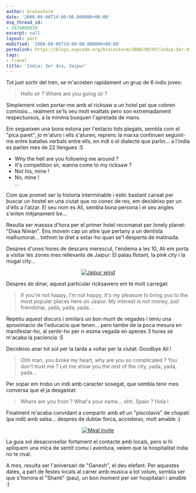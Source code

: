 ```yaml
---
author: brainstorm
date: '2008-09-06T14:00:00.000000+00:00'
dsq_thread_id:
- 2874889620
excerpt: null
layout: post
modified: '2008-09-06T14:00:00.000000+00:00'
permalink: https://blogs.nopcode.org/brainstorm/2008/09/07/india-3er-dia-jaipur/
tags:
- travel
title: 'India: 3er dia, Jaipur'
---
```


Tot just sortir del tren, se m'acosten rapidament un grup de 6 indis joves:

> Hello sir ? Where are you going sir ?

Simplement volen portar-me amb el ricksaw a un hotel pel que cobren comissio... realment se'ls veu molt exaltats pero son extremadament respectuosos, a la minima busquen l'apretada de mans. 

<!--more-->

Em segueixen una bona estona per l'estacio tots plegats, sembla com el "pica paret", jo m'aturo i ells s'aturen, reprenc la marxa continuen seguint-me entre batalles verbals entre ells, en indi o el dialecte que parlin... a l'india es parlen mes de 22 llengues :S

- Why the hell are you following me around ?  
- It's competition sir, wanna come to my ricksaw ?  
- Not his, mine !  
- No, mine !  
...

Com que promet ser la historia interminable i estic bastant cansat per buscar un hostel en una ciutat que no conec de res, em decideixo per un d'ells a l'atzar. El seu nom es Ali, sembla bona persona i el seu angles s'enten mitjanament be...

<!--more-->

Resulta ser masssa d'hora per el primer hotel recomanat per lonely planet: "Diwa Niwan". Ens movem cap un altre que pertany a un dentista malhumorat... tothom te dret a estar-ho quan se'l desperta de matinada.

Despres d'unes hores de descans merescut, l'endema a les 10, Ali em porta a visitar les zones mes rellevants de Jaipur: El palau flotant, la pink city i la mugal city...

<div class='flickr_photo'>
  <center>
    <a href="https://www.flickr.com/photos/rvalls/2904440928/" title="Jaipur wind" target="_blank" class="flickr-image aligncenter"><img src="https://farm4.static.flickr.com/3022/2904440928_171fc3f4e7_m.jpg" alt="Jaipur wind" class="" /></a>
  </center>
</div>

Despres de dinar, aquest particular ricksawero em te molt carregat:

> If you're not happy, I'm not happy, it's my pleasure to bring you to the most popular places here on Jaipur. My interest is not money, just friendship, yada, yada, yada...

Repetiu aquest discurs i similars un bon munt de vegades i teniu una aproximacio de l'educacio que tenen... pero tambe de la poca mesura en manifestar-ho, al sentir-ho per n-esima vegada en apenes 3 hores se m'acaba la paciencia :S

Decideixo anar tot sol per la tarda a voltar per la ciutat: Goodbye Ali !

> Ohh man, you broke my heart, why are you so complicated ? You don't trust me ? Let me show you the rest of the city, yada, yada, yada...

Per sopar em trobo un indi amb caracter sosegat, que sembla tenir mes conversa que el ja desgastat: 

> Where are you from ? What's your name... ohh, Spain ? Hola !

Finalment m'acaba convidant a compartir amb ell un "piscolavis" de chapati (pa indi) amb salsa... despres de dubtar forca, accedeixo, molt amable :) 

<div class='flickr_photo'>
  <center>
    <a href="https://www.flickr.com/photos/rvalls/2903601307/" title="Meal invite" target="_blank" class="flickr-image aligncenter"><img src="https://farm4.static.flickr.com/3096/2903601307_6dd42915df_m.jpg" alt="Meal invite" class="" /></a>
  </center>
</div>

La guia sol desaconsellar fortament el contacte amb locals, pero si hi apliquem una mica de sentit comu i aventura, veiem que la hospitalitat india no te rival.

A mes, resulta ser l'aniversari de "Ganesh", el deu elefant. Per aquestes dates, a part de festes locals al carrer amb musica a tot volum, sembla ser que s'honora el "Shanti" (pau), un bon moment per ser hospitalari i amable :)